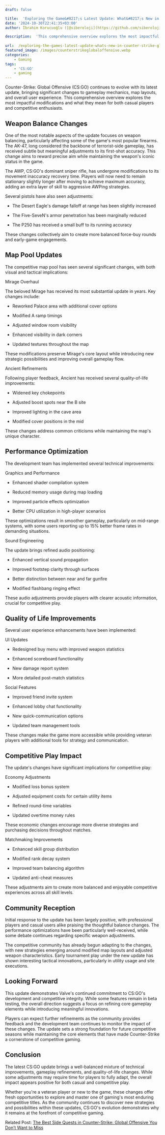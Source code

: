 ```yaml
---
draft: false

title:  'Exploring the Game&#8217;s Latest Update: What&#8217;s New in Counter-Strike: Global Offensive'
date: '2024-10-30T22:41:35+03:00'
author: İbrahim Korucuoğlu ([@siberoloji](https://github.com/siberoloji))

description:  'This comprehensive overview explores the most impactful modifications and what they mean for both casual players and competitive enthusiasts.' 
 
url:  /exploring-the-games-latest-update-whats-new-in-counter-strike-global-offensive/
featured_image: /images/counterstrikeglobaloffensive.webp
categories:
    - Gaming
tags:
    - 'CS:GO'
    - gaming
---
```



Counter-Strike: Global Offensive (CS:GO) continues to evolve with its latest update, bringing significant changes to gameplay mechanics, map layouts, and overall user experience. This comprehensive overview explores the most impactful modifications and what they mean for both casual players and competitive enthusiasts.



## Weapon Balance Changes



One of the most notable aspects of the update focuses on weapon balancing, particularly affecting some of the game's most popular firearms. The AK-47, long considered the backbone of terrorist-side gameplay, has received subtle but meaningful adjustments to its first-shot accuracy. This change aims to reward precise aim while maintaining the weapon's iconic status in the game.



The AWP, CS:GO's dominant sniper rifle, has undergone modifications to its movement inaccuracy recovery time. Players will now need to remain stationary slightly longer after moving to achieve maximum accuracy, adding an extra layer of skill to aggressive AWPing strategies.



Several pistols have also seen adjustments:


* The Desert Eagle's damage falloff at range has been slightly increased

* The Five-SeveN's armor penetration has been marginally reduced

* The P250 has received a small buff to its running accuracy




These changes collectively aim to create more balanced force-buy rounds and early-game engagements.



## Map Pool Updates



The competitive map pool has seen several significant changes, with both visual and tactical implications:



Mirage Overhaul



The beloved Mirage has received its most substantial update in years. Key changes include:


* Reworked Palace area with additional cover options

* Modified A ramp timings

* Adjusted window room visibility

* Enhanced visibility in dark corners

* Updated textures throughout the map




These modifications preserve Mirage's core layout while introducing new strategic possibilities and improving overall gameplay flow.



Ancient Refinements



Following player feedback, Ancient has received several quality-of-life improvements:


* Widened key chokepoints

* Adjusted boost spots near the B site

* Improved lighting in the cave area

* Modified cover positions in the mid




These changes address common criticisms while maintaining the map's unique character.



## Performance Optimization



The development team has implemented several technical improvements:



Graphics and Performance


* Enhanced shader compilation system

* Reduced memory usage during map loading

* Improved particle effects optimization

* Better CPU utilization in high-player scenarios




These optimizations result in smoother gameplay, particularly on mid-range systems, with some users reporting up to 15% better frame rates in demanding situations.



Sound Engineering



The update brings refined audio positioning:


* Enhanced vertical sound propagation

* Improved footstep clarity through surfaces

* Better distinction between near and far gunfire

* Modified flashbang ringing effect




These audio adjustments provide players with clearer acoustic information, crucial for competitive play.



## Quality of Life Improvements



Several user experience enhancements have been implemented:



UI Updates


* Redesigned buy menu with improved weapon statistics

* Enhanced scoreboard functionality

* New damage report system

* More detailed post-match statistics




Social Features


* Improved friend invite system

* Enhanced lobby chat functionality

* New quick-communication options

* Updated team management tools




These changes make the game more accessible while providing veteran players with additional tools for strategy and communication.



## Competitive Play Impact



The update's changes have significant implications for competitive play:



Economy Adjustments


* Modified loss bonus system

* Adjusted equipment costs for certain utility items

* Refined round-time variables

* Updated overtime money rules




These economic changes encourage more diverse strategies and purchasing decisions throughout matches.



Matchmaking Improvements


* Enhanced skill group distribution

* Modified rank decay system

* Improved team balancing algorithm

* Updated anti-cheat measures




These adjustments aim to create more balanced and enjoyable competitive experiences across all skill levels.



## Community Reception



Initial response to the update has been largely positive, with professional players and casual users alike praising the thoughtful balance changes. The performance optimizations have been particularly well-received, while some debate continues regarding specific weapon adjustments.



The competitive community has already begun adapting to the changes, with new strategies emerging around modified map layouts and adjusted weapon characteristics. Early tournament play under the new update has shown interesting tactical innovations, particularly in utility usage and site executions.



## Looking Forward



This update demonstrates Valve's continued commitment to CS:GO's development and competitive integrity. While some features remain in beta testing, the overall direction suggests a focus on refining core gameplay elements while introducing meaningful innovations.



Players can expect further refinements as the community provides feedback and the development team continues to monitor the impact of these changes. The update sets a strong foundation for future competitive seasons while maintaining the core elements that have made Counter-Strike a cornerstone of competitive gaming.



## Conclusion



The latest CS:GO update brings a well-balanced mixture of technical improvements, gameplay refinements, and quality-of-life changes. While some adjustments may require time for players to fully adapt, the overall impact appears positive for both casual and competitive play.



Whether you're a veteran player or new to the game, these changes offer fresh opportunities to explore and master one of gaming's most enduring competitive titles. As the community continues to discover new strategies and possibilities within these updates, CS:GO's evolution demonstrates why it remains at the forefront of competitive gaming.



Related Post: <a href="https://www.siberoloji.com/the-best-side-quests-in-counter-strike-global-offensive-you-dont-want-to-miss/">The Best Side Quests in Counter-Strike: Global Offensive You Don’t Want to Miss</a>
